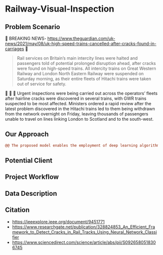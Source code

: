 # Railway-Visual-Inspection

## Problem Scenario

:rotating_light: BREAKING NEWS- https://www.theguardian.com/uk-news/2021/may/08/uk-high-speed-trains-cancelled-after-cracks-found-in-carriages :rotating_light:

>Rail services on Britain’s main intercity lines were halted and passengers told of potential prolonged disruption ahead, after cracks were found on high-speed trains.
>All intercity trains on Great Western Railway and London North Eastern Railway were suspended on Saturday morning, as their entire fleets of Hitachi trains were taken out of service for safety.

:newspaper: :newspaper: :newspaper:
Urgent inspections were being carried out across the operators’ fleets after hairline cracks were discovered in several trains, with GWR trains suspected to be most affected.
Ministers ordered a rapid review after the latest problem discovered in the Hitachi trains led to them being withdrawn from the network overnight on Friday, leaving thousands of passengers unable to travel on lines linking London to Scotland and to the south-west.

## Our Approach
```diff
@@ The proposed model enables the employment of deep learning algorithms using low-power computational devices for a hassle-free monitoring of civil structures.@@
```

## Potential Client
## Project Workflow
## Data Description
## Citation

- https://ieeexplore.ieee.org/document/9451771
- https://www.researchgate.net/publication/328824853_An_Efficient_Framework_to_Detect_Cracks_in_Rail_Tracks_Using_Neural_Network_Classifier
- https://www.sciencedirect.com/science/article/abs/pii/S0926580518306745
